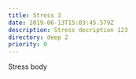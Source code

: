 ```yaml
---
title: Stress 3
date: 2019-06-13T15:03:45.579Z
description: Stress decription 123
directory: deep 2
priority: 0
---
```

Stress body
